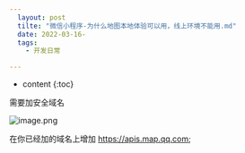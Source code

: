 ```yaml
---
  layout: post
  tilte: "微信小程序-为什么地图本地体验可以用，线上环境不能用.md"
  date: 2022-03-16-
  tags: 
    - 开发日常

---
```



* content
{:toc}


需要加安全域名

![image.png](https://upload-images.jianshu.io/upload_images/15312191-846a995e89f0ff8f.png?imageMogr2/auto-orient/strip%7CimageView2/2/w/1240)

在你已经加的域名上增加
https://apis.map.qq.com;
